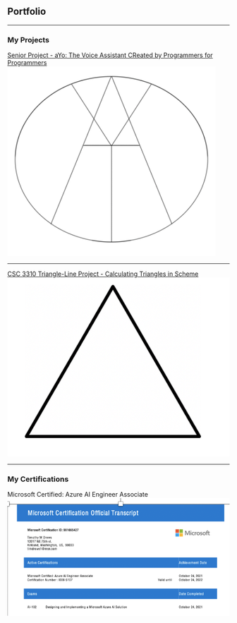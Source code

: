 ## Portfolio

---

### My Projects

[Senior Project - aYo: The Voice Assistant CReated by Programmers for Programmers](https://github.com/JorgeRamirez7/aYo)
<img src="images/aYo_small.png?raw=true"/>

---
[CSC 3310 Triangle-Line Project - Calculating Triangles in Scheme](https://github.com/csc3310-fall2020/triangle-line-TimDrews1)
<img src="images/triangle_small.png?raw=true"/>

---

### My Certifications

Microsoft Certified: Azure AI Engineer Associate
<img src="images/Cert_small.png?raw=true"/>

